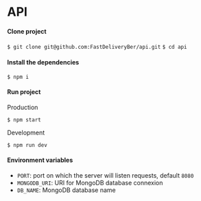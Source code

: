 # API

#### Clone project

`$ git clone git@github.com:FastDeliveryBer/api.git`
`$ cd api`

#### Install the dependencies

`$ npm i`

#### Run project

Production

`$ npm start`

Development

`$ npm run dev`

#### Environment variables

- `PORT`: port on which the server will listen requests, default `8080`
- `MONGODB_URI`: URI for MongoDB database connexion
- `DB_NAME`: MongoDB database name
